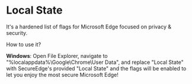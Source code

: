 # Local State
It's a hardened list of flags for Microsoft Edge focused on privacy &amp; security.

How to use it?

**Windows**: Open File Explorer, navigate to "%localappdata%\Google\Chrome\User Data\", and replace "Local State" with SecureEdge's provided "Local State" and the flags will be enabled to let you enjoy the most secure Microsoft Edge!
